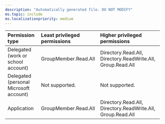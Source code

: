 ```yaml
---
description: "Automatically generated file. DO NOT MODIFY"
ms.topic: include
ms.localizationpriority: medium
---
```


|Permission type|Least privileged permissions|Higher privileged permissions|
|:---|:---|:---|
|Delegated (work or school account)|GroupMember.Read.All|Directory.Read.All, Directory.ReadWrite.All, Group.Read.All|
|Delegated (personal Microsoft account)|Not supported.|Not supported.|
|Application|GroupMember.Read.All|Directory.Read.All, Directory.ReadWrite.All, Group.Read.All|

